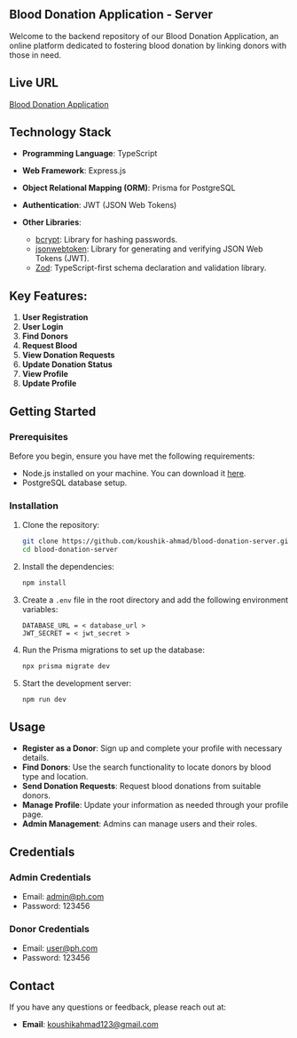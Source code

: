 ## Blood Donation Application - Server

Welcome to the backend repository of our Blood Donation Application, an online platform dedicated to fostering blood donation by linking donors with those in need.

## Live URL

[Blood Donation Application](https://blood-donation-server-phi.vercel.app/)

## Technology Stack

- **Programming Language**: TypeScript
- **Web Framework**: Express.js
- **Object Relational Mapping (ORM)**: Prisma for PostgreSQL
- **Authentication**: JWT (JSON Web Tokens)

- **Other Libraries**:
  - [bcrypt](https://www.npmjs.com/package/bcrypt): Library for hashing passwords.
  - [jsonwebtoken](https://www.npmjs.com/package/jsonwebtoken): Library for generating and verifying JSON Web Tokens (JWT).
  - [Zod](https://github.com/colinhacks/zod): TypeScript-first schema declaration and validation library.

## Key Features:

1. **User Registration**
2. **User Login**
3. **Find Donors**
4. **Request Blood**
5. **View Donation Requests**
6. **Update Donation Status**
7. **View Profile**
8. **Update Profile**

## Getting Started

### Prerequisites

Before you begin, ensure you have met the following requirements:

- Node.js installed on your machine. You can download it [here](https://nodejs.org/).
- PostgreSQL database setup.

### Installation

1. Clone the repository:

   ```bash
   git clone https://github.com/koushik-ahmad/blood-donation-server.git
   cd blood-donation-server
   ```

2. Install the dependencies:

   ```bash
   npm install
   ```

3. Create a `.env` file in the root directory and add the following environment variables:

   ```env
   DATABASE_URL = < database_url >
   JWT_SECRET = < jwt_secret >
   ```

4. Run the Prisma migrations to set up the database:

   ```bash
   npx prisma migrate dev
   ```

5. Start the development server:

   ```bash
   npm run dev
   ```

## Usage

- **Register as a Donor**: Sign up and complete your profile with necessary details.
- **Find Donors**: Use the search functionality to locate donors by blood type and location.
- **Send Donation Requests**: Request blood donations from suitable donors.
- **Manage Profile**: Update your information as needed through your profile page.
- **Admin Management**: Admins can manage users and their roles.

## Credentials

### Admin Credentials

- Email: admin@ph.com
- Password: 123456

### Donor Credentials

- Email: user@ph.com
- Password: 123456

## Contact

If you have any questions or feedback, please reach out at:

- **Email**: [koushikahmad123@gmail.com](mailto:koushikahmad123@gmail.com)
